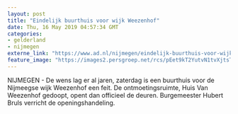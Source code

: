 ```yaml
---
layout: post
title: "Eindelijk buurthuis voor wijk Weezenhof"
date: Thu, 16 May 2019 04:57:34 GMT
categories: 
- gelderland 
- nijmegen 
externe_link: "https://www.ad.nl/nijmegen/eindelijk-buurthuis-voor-wijk-weezenhof~a29f3923/"
feature_image: "https://images2.persgroep.net/rcs/pEet9kT2YutvN1tvXjtsT939-WU/diocontent/148443883/_fitwidth/400/?appId=21791a8992982cd8da851550a453bd7f&quality=0.7"
---
```


NIJMEGEN - De wens lag er al jaren, zaterdag is een buurthuis voor de Nijmeegse wijk Weezenhof een feit. De ontmoetingsruimte, Huis Van Weezenhof gedoopt, opent dan officieel de deuren. Burgemeester Hubert Bruls verricht de openingshandeling.
